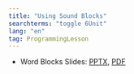 ```yaml
---
title: "Using Sound Blocks"
searchterms: "toggle 6Unit"
lang: "en"
tag: ProgrammingLesson
---
```

 <ul>
 <li class="ng-binding">Word Blocks Slides:
 <a href="ProgrammingLessons/SoundBlocks.pptx">PPTX</a>,
 <a href="ProgrammingLessons/SoundBlocks.pdf">PDF</a>
 </li>

 </ul>
